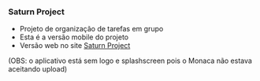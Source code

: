 ### Saturn Project 
<ul>
  <li>Projeto de organização de tarefas em grupo</li>
  <li>Esta é a versão mobile do projeto</li>
  <li>Versão web no site <a href="bba.profrodolfo.com.br/saturn" target="_blank">Saturn Project</a></li>
</ul>

(OBS: o aplicativo está sem logo e splashscreen pois o Monaca não estava aceitando upload)
